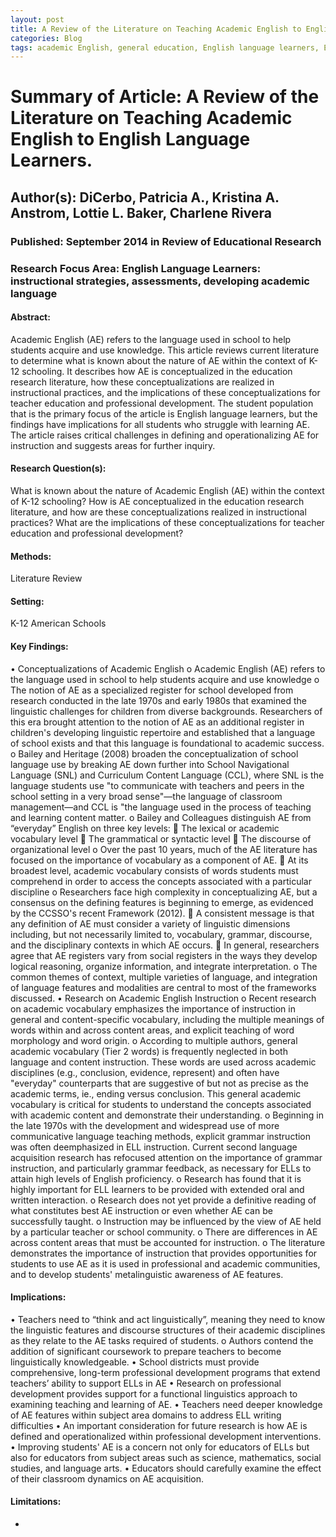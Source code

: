 ```yaml
---
layout: post
title: A Review of the Literature on Teaching Academic English to English Language Learners.
categories: Blog
tags: academic English, general education, English language learners, English as a second language instruction, teacher education, teacher professional development
---
```


# Summary of Article: A Review of the Literature on Teaching Academic English to English Language Learners.

## Author(s): DiCerbo, Patricia A., Kristina A. Anstrom, Lottie L. Baker, Charlene Rivera

### Published: September 2014 in Review of Educational Research

### Research Focus Area: English Language Learners: instructional strategies, assessments, developing academic language

#### Abstract:
Academic English (AE) refers to the language used in school to help students acquire and use knowledge. This article reviews current literature to determine what is known about the nature of AE within the context of K-12 schooling. It describes how AE is conceptualized in the education research literature, how these conceptualizations are realized in instructional practices, and the implications of these conceptualizations for teacher education and professional development. The student population that is the primary focus of the article is English language learners, but the findings have implications for all students who struggle with learning AE. The article raises critical challenges in defining and operationalizing AE for instruction and suggests areas for further inquiry.


#### Research Question(s):
What is known about the nature of Academic English (AE) within the context of K-12 schooling? How is AE conceptualized in the education research literature, and how are these conceptualizations realized in instructional practices? What are the implications of these conceptualizations for teacher education and professional development?


#### Methods:
Literature Review


#### Setting:
K-12 American Schools


#### Key Findings:
• Conceptualizations of Academic English o Academic English (AE) refers to the language used in school to help students acquire and use knowledge o The notion of AE as a specialized register for school developed from research conducted in the late 1970s and early 1980s that examined the linguistic challenges for children from diverse backgrounds. Researchers of this era brought attention to the notion of AE as an additional register in children's developing linguistic repertoire and established that a language of school exists and that this language is foundational to academic success. o Bailey and Heritage (2008) broaden the conceptualization of school language use by breaking AE down further into School Navigational Language (SNL) and Curriculum Content Language (CCL), where SNL is the language students use "to communicate with teachers and peers in the school setting in a very broad sense"—the language of classroom management—and CCL is "the language used in the process of teaching and learning content matter. o Bailey and Colleagues distinguish AE from “everyday” English on three key levels:  The lexical or academic vocabulary level  The grammatical or syntactic level  The discourse of organizational level o Over the past 10 years, much of the AE literature has focused on the importance of vocabulary as a component of AE.  At its broadest level, academic vocabulary consists of words students must comprehend in order to access the concepts associated with a particular discipline o Researchers face high complexity in conceptualizing AE, but a consensus on the defining features is beginning to emerge, as evidenced by the CCSSO's recent Framework (2012).  A consistent message is that any definition of AE must consider a variety of linguistic dimensions including, but not necessarily limited to, vocabulary, grammar, discourse, and the disciplinary contexts in which AE occurs.  In general, researchers agree that AE registers vary from social registers in the ways they develop logical reasoning, organize information, and integrate interpretation. o The common themes of context, multiple varieties of language, and integration of language features and modalities are central to most of the frameworks discussed.  • Research on Academic English Instruction o Recent research on academic vocabulary emphasizes the importance of instruction in general and content-specific vocabulary, including the multiple meanings of words within and across content areas, and explicit teaching of word morphology and word origin. o According to multiple authors, general academic vocabulary (Tier 2 words) is frequently neglected in both language and content instruction. These words are used across academic disciplines (e.g., conclusion, evidence, represent) and often have "everyday" counterparts that are suggestive of but not as precise as the academic terms, ie., ending versus conclusion. This general academic vocabulary is critical for students to understand the concepts associated with academic content and demonstrate their understanding. o Beginning in the late 1970s with the development and widespread use of more communicative language teaching methods, explicit grammar instruction was often deemphasized in ELL instruction. Current second language acquisition research has refocused attention on the importance of grammar instruction, and particularly grammar feedback, as necessary for ELLs to attain high levels of English proficiency.  o Research has found that it is highly important for ELL learners to be provided with extended oral and written interaction. o Research does not yet provide a definitive reading of what constitutes best AE instruction or even whether AE can be successfully taught. o Instruction may be influenced by the view of AE held by a particular teacher or school community. o There are differences in AE across content areas that must be accounted for instruction. o The literature demonstrates the importance of instruction that provides opportunities for students to use AE as it is used in professional and academic communities, and to develop students' metalinguistic awareness of AE features. 


#### Implications:
• Teachers need to “think and act linguistically”, meaning they need to know the linguistic features and discourse structures of their academic disciplines as they relate to the AE tasks required of students. o Authors contend the addition of significant coursework to prepare teachers to become linguistically knowledgeable. • School districts must provide comprehensive, long-term professional development programs that extend teachers’ ability to support ELLs in AE • Research on professional development provides support for a functional linguistics approach to examining teaching and learning of AE. • Teachers need deeper knowledge of AE features within subject area domains to address ELL writing difficulties • An important consideration for future research is how AE is defined and operationalized within professional development interventions. • Improving students' AE is a concern not only for educators of ELLs but also for educators from subject areas such as science, mathematics, social studies, and language arts. • Educators should carefully examine the effect of their classroom dynamics on AE acquisition. 


#### Limitations:
-


